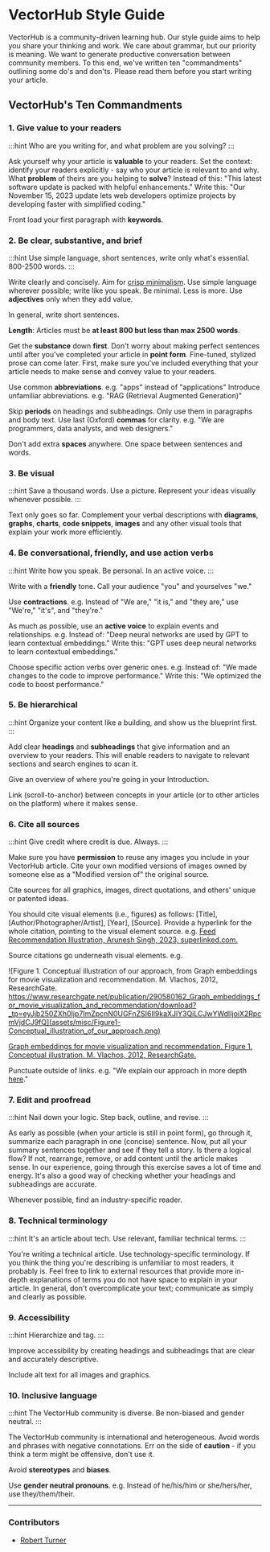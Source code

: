 # VectorHub Style Guide

VectorHub is a community-driven learning hub. Our style guide aims to help you share your thinking and work. We care about grammar, but our priority is meaning. We want to generate productive conversation between community members. To this end, we've written ten "commandments" outlining some do's and don'ts. Please read them before you start writing your article.

## VectorHub's Ten Commandments

### 1. Give value to your readers

:::hint
Who are you writing for, and what problem are you solving?
:::

Ask yourself why your article is **valuable** to your readers.
Set the context: identify your readers explicitly - say who your article is relevant to and why. What **problem** of theirs are you helping to **solve**?
Instead of this: "This latest software update is packed with helpful enhancements."
Write this: "Our November 15, 2023 update lets web developers optimize projects by developing faster with simplified coding."

Front load your first paragraph with **keywords**.

### 2. Be clear, substantive, and brief

:::hint
Use simple language, short sentences, write only what's essential. 800-2500 words.
:::

Write clearly and concisely. Aim for [crisp minimalism](https://learn.microsoft.com/en-us/style-guide/top-10-tips-style-voice).
Use simple language wherever possible; write like you speak.
Be minimal. Less is more. Use **adjectives** only when they add value.

In general, write short sentences.

**Length**: Articles must be **at least 800 but less than max 2500 words**.

Get the **substance** down **first**. Don't worry about making perfect sentences until after you've completed your article in **point form**. Fine-tuned, stylized prose can come later. First, make sure you've included everything that your article needs to make sense and convey value to your readers.

Use common **abbreviations**.
e.g. "apps" instead of "applications"
Introduce unfamiliar abbreviations.
e.g. "RAG (Retrieval Augmented Generation)"

Skip **periods** on headings and subheadings. Only use them in paragraphs and body text.
Use last (Oxford) **commas** for clarity.
e.g. "We are programmers, data analysts, and web designers."

Don't add extra **spaces** anywhere. One space between sentences and words.

### 3. Be visual

:::hint
Save a thousand words. Use a picture. Represent your ideas visually whenever possible.
:::

Text only goes so far. Complement your verbal descriptions with **diagrams**, **graphs**, **charts**, **code snippets**, **images** and any other visual tools that explain your work more efficiently.

### 4. Be conversational, friendly, and use action verbs

:::hint
Write how you speak. Be personal. In an active voice.
:::

Write with a **friendly** tone. Call your audience "you" and yourselves "we."

Use **contractions**.
e.g. Instead of "We are," "it is," and "they are," use "We're," "it's", and "they're."

As much as possible, use an **active voice** to explain events and relationships.
e.g. Instead of: "Deep neural networks are used by GPT to learn contextual embeddings."
Write this: "GPT uses deep neural networks to learn contextual embeddings."

Choose specific action verbs over generic ones.
e.g. Instead of: "We made changes to the code to improve performance."
Write this: "We optimized the code to boost performance."

### 5. Be hierarchical

:::hint
Organize your content like a building, and show us the blueprint first.
:::

Add clear **headings** and **subheadings** that give information and an overview to your readers. This will enable readers to navigate to relevant sections and search engines to scan it.

Give an overview of where you're going in your Introduction.

Link (scroll-to-anchor) between concepts in your article (or to other articles on the platform) where it makes sense.

### 6. Cite all sources

:::hint
Give credit where credit is due. Always.
:::

Make sure you have **permission** to reuse any images you include in your VectorHub article.
Cite your own modified versions of images owned by someone else as a "Modified version of" the original source.

Cite sources for all graphics, images, direct quotations, and others' unique or patented ideas.

You should cite visual elements (i.e., figures) as follows: [Title], [Author/Photographer/Artist], [Year], [Source].
Provide a hyperlink for the whole citation, pointing to the visual element source. 
e.g. [Feed Recommendation Illustration, Arunesh Singh, 2023, superlinked.com.](https://superlinked.com)

Source citations go underneath visual elements.
e.g.

![Figure 1. Conceptual illustration of our approach, from Graph embeddings for movie visualization and recommendation. M. Vlachos, 2012, ResearchGate. https://www.researchgate.net/publication/290580162_Graph_embeddings_for_movie_visualization_and_recommendation/download?_tp=eyJjb250ZXh0Ijp7ImZpcnN0UGFnZSI6Il9kaXJlY3QiLCJwYWdlIjoiX2RpcmVjdCJ9fQ](assets/misc/Figure1-Conceptual_illustration_of_our_approach.png)

[Graph embeddings for movie visualization and recommendation.
Figure 1. Conceptual illustration. M. Vlachos, 2012, ResearchGate.](https://www.researchgate.net/publication/290580162_Graph_embeddings_for_movie_visualization_and_recommendation/download?_tp=eyJjb250ZXh0Ijp7ImZpcnN0UGFnZSI6Il9kaXJlY3QiLCJwYWdlIjoiX2RpcmVjdCJ9fQ)

Punctuate outside of links.
e.g. "We explain our approach in more depth [here](https://learn.microsoft.com/en-us/style-guide/top-10-tips-style-voice)."

### 7. Edit and proofread

:::hint
Nail down your logic. Step back, outline, and revise.
:::

As early as possible (when your article is still in point form), go through it, summarize each paragraph in one (concise) sentence. Now, put all your summary sentences together and see if they tell a story. Is there a logical flow? If not, rearrange, remove, or add content until the article makes sense. In our experience, going through this exercise saves a lot of time and energy. It's also a good way of checking whether your headings and subheadings are accurate.

Whenever possible, find an industry-specific reader.

### 8. Technical terminology

:::hint
It's an article about tech. Use relevant, familiar technical terms.
:::

You're writing a technical article. Use technology-specific terminology. If you think the thing you're describing is unfamiliar to most readers, it probably is. Feel free to link to external resources that provide more in-depth explanations of terms you do not have space to explain in your article.
In general, don't overcomplicate your text; communicate as simply and clearly as possible.

### 9. Accessibility

:::hint
Hierarchize and tag.
:::

Improve accessibility by creating headings and subheadings that are clear and accurately descriptive.

Include alt text for all images and graphics.

### 10. Inclusive language

:::hint
The VectorHub community is diverse. Be non-biased and gender neutral.
:::

The VectorHub community is international and heterogeneous. Avoid words and phrases with negative connotations. Err on the side of **caution** - if you think a term might be offensive, don't use it.

Avoid **stereotypes** and **biases**.

Use **gender neutral pronouns**.
e.g. Instead of he/his/him or she/hers/her, use they/them/their.

---
### Contributors

- [Robert Turner](https://www.robertturner.co/copyedit)
